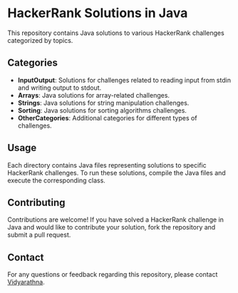 # HackerRank Solutions in Java

This repository contains Java solutions to various HackerRank challenges categorized by topics.

## Categories

- **InputOutput**: Solutions for challenges related to reading input from stdin and writing output to stdout.
- **Arrays**: Java solutions for array-related challenges.
- **Strings**: Java solutions for string manipulation challenges.
- **Sorting**: Java solutions for sorting algorithms challenges.
- **OtherCategories**: Additional categories for different types of challenges.

## Usage

Each directory contains Java files representing solutions to specific HackerRank challenges. To run these solutions, compile the Java files and execute the corresponding class.

## Contributing

Contributions are welcome! If you have solved a HackerRank challenge in Java and would like to contribute your solution, fork the repository and submit a pull request.

## Contact

For any questions or feedback regarding this repository, please contact [Vidyarathna](vidyarb30@gmail.com).
